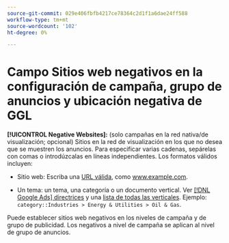 ```yaml
---
source-git-commit: 029e406fbfb4217ce78364c2d1f1a6dae24ff588
workflow-type: tm+mt
source-wordcount: '102'
ht-degree: 0%

---
```

# Campo Sitios web negativos en la configuración de campaña, grupo de anuncios y ubicación negativa de GGL

**[!UICONTROL Negative Websites]:** (solo campañas en la red nativa/de visualización; opcional) Sitios en la red de visualización en los que no desea que se muestren los anuncios. Para especificar varias cadenas, sepárelas con comas o introdúzcalas en líneas independientes. Los formatos válidos incluyen:

* Sitio web: Escriba una [URL válida](https://support.google.com/google-ads/answer/2454012), como www.example.com.

* Un tema: un tema, una categoría o un documento vertical. Ver [[!DNL Google Ads] directrices](https://support.google.com/google-ads/editor/answer/30517) y una [lista de todas las verticales](https://developers.google.com/adwords/api/docs/appendix/verticals). Ejemplo: `category::Industries > Energy & Utilities > Oil & Gas`.

Puede establecer sitios web negativos en los niveles de campaña y de grupo de publicidad. Los negativos a nivel de campaña se aplican al nivel de grupo de anuncios.

